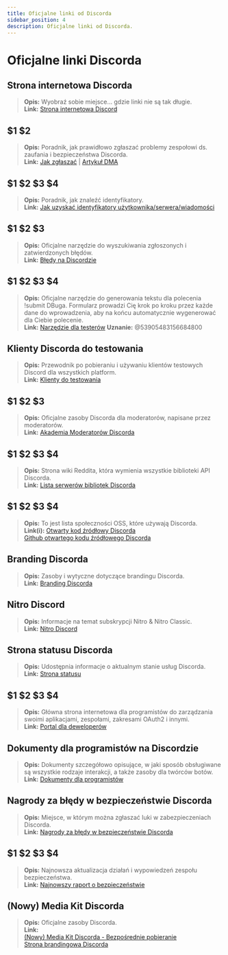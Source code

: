 ```yaml
---
title: Oficjalne linki od Discorda
sidebar_position: 4
description: Oficjalne linki od Discorda.
---
```


# Oficjalne linki Discorda

## Strona internetowa Discorda
> __Opis:__ Wyobraź sobie miejsce... gdzie linki nie są tak długie.   <br/>
__Link:__ [Strona internetowa Discord](https://dis.gd/)

## $1 $2
> __Opis:__ Poradnik, jak prawidłowo zgłaszać problemy zespołowi ds. zaufania i bezpieczeństwa Discorda.   <br/>
__Link:__  [Jak zgłaszać](https://dis.gd/howtoreport) | [Artykuł DMA](https://discord.com/moderation/360058643194-104:-How-to-Report-Content-to-Discord)

## $1 $2 $3 $4 
> __Opis:__ Poradnik, jak znaleźć identyfikatory.   <br/>
__Link:__  [Jak uzyskać identyfikatory użytkownika/serwera/wiadomości](https://dis.gd/findmyid)

## $1 $2 $3
> __Opis:__  Oficjalne narzędzie do wyszukiwania zgłoszonych i zatwierdzonych błędów.   <br/>
__Link:__ [Błędy na Discordzie](https://bugs.discord.com/)

## $1 $2 $3 $4
> __Opis:__ Oficjalne narzędzie do generowania tekstu dla polecenia !submit DBuga. Formularz prowadzi Cię krok po kroku przez każde dane do wprowadzenia, aby na końcu automatycznie wygenerować dla Ciebie polecenie.   <br/>
__Link:__ [Narzędzie dla testerów](https://dis.gd/bug-tool)
__Uznanie:__ @53905483156684800

## Klienty Discorda do testowania
> __Opis:__ Przewodnik po pobieraniu i używaniu klientów testowych Discord dla wszystkich platform.   <br/>
__Link:__ [Klienty do testowania](https://support.discord.com/hc/en-us/articles/360035675191-Discord-Testing-Clients)

## $1 $2 $3 
> __Opis:__ Oficjalne zasoby Discorda dla moderatorów, napisane przez moderatorów.   <br/>
__Link:__ [Akademia Moderatorów Discorda](https://dis.gd/moderation)

## $1 $2 $3 $4
> __Opis:__ Strona wiki Reddita, która wymienia wszystkie biblioteki API Discorda.   <br/>
__Link:__ [Lista serwerów bibliotek Discorda](https://www.reddit.com/r/discordapp/wiki/developers)

## $1 $2 $3 $4
> __Opis:__ To jest lista społeczności OSS, które używają Discorda.   <br/>
__Link(i):__
[Otwarty kod źródłowy Discorda](https://discord.com/open-source)   <br/>
[Github otwartego kodu źródłowego Discorda](https://github.com/discord/discord-open-source)

## Branding Discorda  
> __Opis:__ Zasoby i wytyczne dotyczące brandingu Discorda.   <br/>
__Link:__ [Branding Discorda](https://discord.com/branding)

## Nitro Discord
> __Opis:__  Informacje na temat subskrypcji Nitro & Nitro Classic.   <br/>
__Link:__ [Nitro Discord](https://dis.gd/nitro)

## Strona statusu Discorda
> __Opis:__ Udostępnia informacje o aktualnym stanie usług Discorda.   <br/>
__Link:__ [Strona statusu](https://dis.gd/status)

## $1 $2 $3 $4
> __Opis:__ Główna strona internetowa dla programistów do zarządzania swoimi aplikacjami, zespołami, zakresami OAuth2 i innymi.    <br/>
__Link:__ [Portal dla deweloperów](https://discord.com/developers/)

## Dokumenty dla programistów na Discordzie
> __Opis:__ Dokumenty szczegółowo opisujące, w jaki sposób obsługiwane są wszystkie rodzaje interakcji, a także zasoby dla twórców botów.   <br/>
__Link:__ [Dokumenty dla programistów](https://discord.dev/)

## Nagrody za błędy w bezpieczeństwie Discorda
> __Opis:__ Miejsce, w którym można zgłaszać luki w zabezpieczeniach Discorda.   <br/>
__Link:__ [Nagrody za błędy w bezpieczeństwie Discorda](https://discord.com/security)

## $1 $2 $3 $4 
> __Opis:__ Najnowsza aktualizacja działań i wypowiedzeń zespołu bezpieczeństwa.   <br/>
__Link:__ [Najnowszy raport o bezpieczeństwie](https://discord.com/blog/discord-transparency-report-h1-2021)

## (Nowy) Media Kit Discorda
> __Opis:__ Oficjalne zasoby Discorda.   <br/>
__Link:__ <br/>
[(Nowy) Media Kit Discorda - Bezpośrednie pobieranie](https://www.dropbox.com/sh/nabhhaq7kt59exr/AAB7U3f2pW-Jmvdul0yy7o-ia?dl=1)  <br/>
[Strona brandingowa Discorda](https://discord.com/branding)

